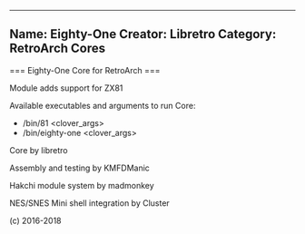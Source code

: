-----------------------
Name: Eighty-One 
Creator: Libretro
Category: RetroArch Cores
-----------------------
=== Eighty-One Core for RetroArch ===

Module adds support for ZX81

Available executables and arguments to run Core:
- /bin/81 <rom> <clover_args>
- /bin/eighty-one <rom> <clover_args>

Core by libretro

Assembly and testing by KMFDManic

Hakchi module system by madmonkey

NES/SNES Mini shell integration by Cluster

(c) 2016-2018
